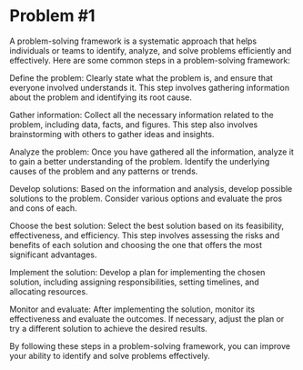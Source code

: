# Problem #1

A problem-solving framework is a systematic approach that helps individuals or teams to identify, analyze, and solve problems efficiently and effectively. Here are some common steps in a problem-solving framework:

Define the problem: Clearly state what the problem is, and ensure that everyone involved understands it. This step involves gathering information about the problem and identifying its root cause.

Gather information: Collect all the necessary information related to the problem, including data, facts, and figures. This step also involves brainstorming with others to gather ideas and insights.

Analyze the problem: Once you have gathered all the information, analyze it to gain a better understanding of the problem. Identify the underlying causes of the problem and any patterns or trends.

Develop solutions: Based on the information and analysis, develop possible solutions to the problem. Consider various options and evaluate the pros and cons of each.

Choose the best solution: Select the best solution based on its feasibility, effectiveness, and efficiency. This step involves assessing the risks and benefits of each solution and choosing the one that offers the most significant advantages.

Implement the solution: Develop a plan for implementing the chosen solution, including assigning responsibilities, setting timelines, and allocating resources.

Monitor and evaluate: After implementing the solution, monitor its effectiveness and evaluate the outcomes. If necessary, adjust the plan or try a different solution to achieve the desired results.

By following these steps in a problem-solving framework, you can improve your ability to identify and solve problems effectively.
